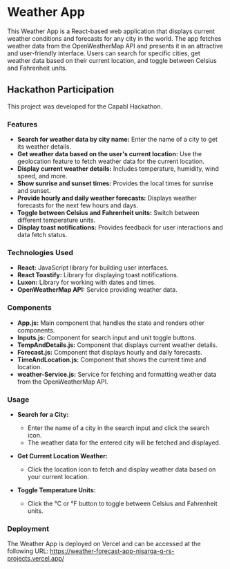# Weather App

This Weather App is a React-based web application that displays current weather conditions and forecasts for any city in the world. The app fetches weather data from the OpenWeatherMap API and presents it in an attractive and user-friendly interface. Users can search for specific cities, get weather data based on their current location, and toggle between Celsius and Fahrenheit units.

## Hackathon Participation

This project was developed for the Capabl Hackathon.


### Features

- **Search for weather data by city name:** Enter the name of a city to get its weather details.
- **Get weather data based on the user's current location:** Use the geolocation feature to fetch weather data for the current location.
- **Display current weather details:** Includes temperature, humidity, wind speed, and more.
- **Show sunrise and sunset times:** Provides the local times for sunrise and sunset.
- **Provide hourly and daily weather forecasts:** Displays weather forecasts for the next few hours and days.
- **Toggle between Celsius and Fahrenheit units:** Switch between different temperature units.
- **Display toast notifications:** Provides feedback for user interactions and data fetch status.

### Technologies Used

- **React:** JavaScript library for building user interfaces.
- **React Toastify:** Library for displaying toast notifications.
- **Luxon:** Library for working with dates and times.
- **OpenWeatherMap API:** Service providing weather data.

### Components

- **App.js:** Main component that handles the state and renders other components.
- **Inputs.js:** Component for search input and unit toggle buttons.
- **TempAndDetails.js:** Component that displays current weather details.
- **Forecast.js:** Component that displays hourly and daily forecasts.
- **TimeAndLocation.js:** Component that shows the current time and location.
- **weather-Service.js:** Service for fetching and formatting weather data from the OpenWeatherMap API.

### Usage

- **Search for a City:**
  - Enter the name of a city in the search input and click the search icon.
  - The weather data for the entered city will be fetched and displayed.

- **Get Current Location Weather:**
  - Click the location icon to fetch and display weather data based on your current location.

- **Toggle Temperature Units:**
  - Click the °C or °F button to toggle between Celsius and Fahrenheit units.

### Deployment

The Weather App is deployed on Vercel and can be accessed at the following URL:
https://weather-forecast-app-nisarga-g-rs-projects.vercel.app/

 
